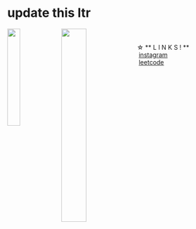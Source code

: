 # update this ltr

<img align=LEFT src = "https://i.pinimg.com/474x/f6/c1/25/f6c125a041cd9aa7475c692984fdd544.jpg" width=23.8%/>
<img align=LEFT src = "https://i.pinimg.com/474x/23/8d/46/238d460bc65ae86dfef665a94becb14c.jpg" width=33.6%/>
<br><br>
<div align=justify>
☆ ** L I N K S ! **
  <br> <a href="https://www.instagram.com/quackleston/">instagram</a> 
  <br> <a href="https://leetcode.com/quackleston/">leetcode </a>
</div>
  <!--  
  ##
  <br>

✦  **education:**
  <br>     i.  kindergarten - grade 7: Trafalgar Elementary
  <br>     ii.  grade 8: Prince of Wales Secondary School

✦  **a little about me:**
  <br>     preferred name: Betty <br>     birthday: October 28 (10-2=8) <br>     hobbies: drawing, coding, playing the piano, and swimming

-->
